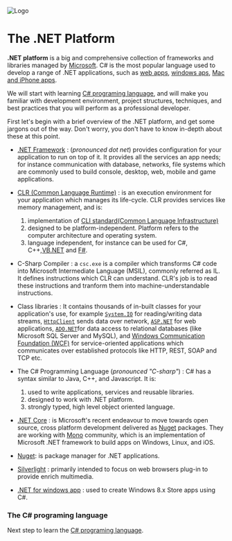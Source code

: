 ![Logo][logo]

# The .NET Platform 

**.NET platform** is a big and comprehensive collection of frameworks and libraries managed by [Microsoft](https://www.microsoft.com/net). C# is the most popular language used to develop a range of .NET applications, such as [web apps][asp], [windows aps][windowaps], [Mac and iPhone apps](https://www.xamarin.com/platform).

We will start with learning [C# programing language](C-Sharp), and will make you familiar with development environment, project structures, techniques, and best practices that you will perform as a professional developer.

First let's begin with a brief overview of the .NET platform, and get some jargons out of the way. Don't worry, you don't have to know in-depth about these at this point.

* [.NET Framework](https://msdn.microsoft.com/en-gb/library/w0x726c2(v=vs.110).aspx) : (_pronounced dot net_) provides configuration for your application to run on top of it. 
It provides all the services an app needs; for instance communication with database, networks, file systems which are commonly used to build console, desktop, web, mobile and game applications.

 * [CLR (Common Language Runtime)](https://msdn.microsoft.com/en-us/library/8bs2ecf4(v=vs.100).aspx) : is an execution environment for your application which manages its life-cycle. CLR provides services like memory management, and is:
     1. implementation of [CLI standard(Common Language Infrastructure)](http://www.ecma-international.org/publications/standards/Ecma-335.htm)
     2. designed to be platform-independent. Platform refers to the computer architecture and operating system.
     3. language independent, for instance can be used for C#, C++,[VB.NET][vbnet] and [F#][fsharp].
 
 * C-Sharp Compiler : a `csc.exe` is a compiler which transforms C# code into Microsoft Intermediate Language (MSIL), commonly referred as IL. It defines instructions which CLR can understand. CLR's job is to read these instructions and tranform them into machine-understandable instructions.
 
 * Class libraries : It contains thousands of in-built classes for your application's use, for example [`System.IO`][systemio] for reading/writing data streams, [`HttpClient`][httpclient] sends data over network, [`ASP.NET`][asp] for web applications, [`ADO.NET`][ado]for data access to relational databases (like Microsoft SQL Server and MySQL), and [Windows Communication Foundation (WCF)][wcf] for service-oriented applications which communicates over established protocols like HTTP, REST, SOAP and TCP etc.

 * The C# Programming Language (_pronounced "C-sharp"_) : 
  C# has a syntax similar to Java, C++, and Javascript.  It is:
  
    1. used to write applications, services and reusable libraries.
    2. designed to work with .NET platform.
    3. strongly typed, high level object oriented language.

* [.NET Core][core] : is Microsoft's recent endeavour to move towards open source, cross platform development delivered as [Nuget][nuget] packages. They are working with [Mono](http://www.mono-project.com/) community, which is an implementation of Microsoft .NET framework to build apps on Windows, Linux, and iOS.

* [Nuget][nuget]: is package manager for .NET applications.

* [Silverlight](https://www.microsoft.com/silverlight/) : primarily intended to focus on web browsers plug-in to provide enrich multimedia.
  
* [.NET for windows app][windowaps] : used to create Windows 8.x Store apps using C#.

### The C# programing language
Next step to learn the [C# programing language](C-Sharp).

[logo]: https://cloud.githubusercontent.com/assets/5607371/13464681/4b7ca26a-e0b8-11e5-961b-b87dbb971364.png
[asp]:http://www.asp.net/
[ado]:https://msdn.microsoft.com/en-us/library/h43ks021(v=vs.110).aspx
[wcf]:https://msdn.microsoft.com/en-us/library/ms735119(v=vs.90).aspx
[systemio]:https://msdn.microsoft.com/en-us/library/system.io(v=vs.110).aspx
[httpclient]:https://msdn.microsoft.com/en-us/library/system.net.http.httpclient(v=vs.118).aspx
[vbnet]:https://msdn.microsoft.com/en-us/library/aa903378(v=vs.71).aspx
[fsharp]:https://msdn.microsoft.com/en-us/library/dd233154.aspx
[nuget]:https://www.nuget.org/
[windowaps]:https://dev.windows.com/en-us/
[core]:https://blogs.msdn.microsoft.com/dotnet/2014/12/04/introducing-net-core/